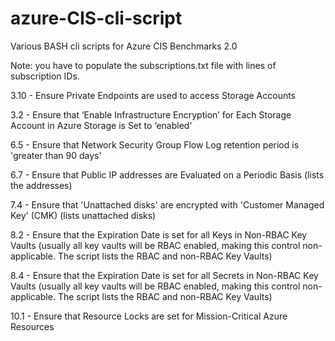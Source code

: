 # azure-CIS-cli-script
Various BASH cli scripts for Azure CIS Benchmarks 2.0

Note: you have to populate the subscriptions.txt file with lines of subscription IDs. 

3.10 - Ensure Private Endpoints are used to access Storage Accounts

3.2 - Ensure that ‘Enable Infrastructure Encryption’ for Each Storage Account in Azure Storage is Set to ‘enabled’

6.5 - Ensure that Network Security Group Flow Log retention period is 'greater than 90 days'

6.7 - Ensure that Public IP addresses are Evaluated on a Periodic Basis (lists the addresses)

7.4 - Ensure that 'Unattached disks' are encrypted with 'Customer Managed Key' (CMK) (lists unattached disks)

8.2 - Ensure that the Expiration Date is set for all Keys in Non-RBAC Key Vaults (usually all key vaults will be RBAC enabled, 
making this control non-applicable. The script lists the RBAC and non-RBAC Key Vaults)

8.4 - Ensure that the Expiration Date is set for all Secrets in Non-RBAC Key Vaults (usually all key vaults will be RBAC enabled, 
making this control non-applicable. The script lists the RBAC and non-RBAC Key Vaults)

10.1 - Ensure that Resource Locks are set for Mission-Critical Azure Resources
